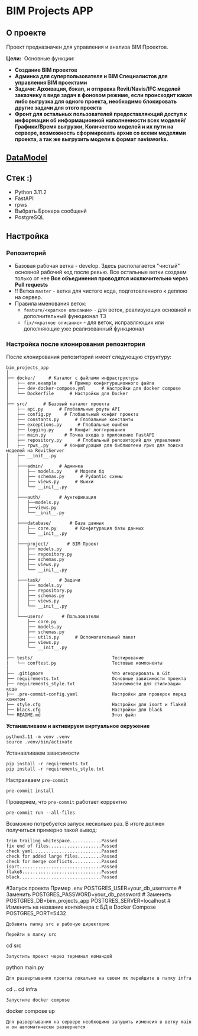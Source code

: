 # BIM Projects APP

## О проекте
Проект предназначен для управления и анализа BIM Проектов.

**Цели:** 
Основные функции:

- **Создание BIM проектов**
- **Админка для суперпользователя и BIM Специалистов для управления BIM проектами**
- **Задачи: Архивация, бэкап, и отправка Revit/Navis/IFC моделей заказчику в виде задач в фоновом режиме, если происходит какая либо выгрузка для одного проекта, необходимо блокировать другие задачи для этого проекта**
- **Фронт для остальных пользователей предоставляющий доступ к информации об информационной наполненности всех моделей/Графики/Время выгрузки, Количество моделей и их пути на сервере, возможность сформировать архив со всеми моделями проекта, а так же выгрузить модели в формат navisworks.**

## [DataModel](https://miro.com/welcomeonboard/MmljVWx2NGNMakNDelpQSXZ0ZVBvTmtJejJlYXBLb2dDQ0dMdTAyYi9jUUZNTkRBWExsUHBtdllKY1IvcnN6SnVDNVVVRy9BTUtmUEliRmN5ZmVSa2I0RTZTMU1ldk41amlCRFVzc3JkRnR0NW5nS0tBZjRVQVVGMkF6RGxlMXlBd044SHFHaVlWYWk0d3NxeHNmeG9BPT0hdjE=?share_link_id=161117476898)

## Стек :)
- Python 3.11.2
- FastAPI
- rpws
- Выбрать Брокера сообщенй
- PostgreSQL

## Настройка

### Репозиторий
- Базовая рабочая ветка - develop. Здесь располагается "чистый" основной рабочий код после ревью. Все остальные ветки создаем только от нее
**Все объединения проводятся исключительно через Pull requests**
- ‼️ Ветка `master` - ветка для чистого кода, подготовленного к деплою на сервер.
- Правила именования веток:
  - `feature/<краткое описание>` - для веток, реализующих основной и дополнительный функционал ТЗ
  - `fix/<краткое описание>` - для веток, исправляющих или дополняющие уже реализованный функционал


### Настройка после клонирования репозитория

После клонирования репозиторий имеет следующую структуру:

```
bim_projects_app
│
├── docker/     # Каталог с файлами инфраструктуры
│   ├── env.example     # Пример конфигурационного файла
│   ├── dev-docker-compose.yml      # Настройки для docker compose
│   └── Dockerfile      # Настройки для Docker
│
├── src/      # Базовый каталог проекта
│   ├── api.py      # Глобавльные роуты API
│   ├── config.py     # Глобавльный конфиг проекта
│   ├── constants.py      # Глобальные константы
│   ├── exceptions.py      # Глобальные ошибки
│   ├── logging.py      # Конфиг логгирования
│   ├── main.py       # Точка входа в приложение FastAPI
│   ├── repository.py      # Глобальный репозиторий для управления 
│   ├── rpws_.py      # Конфигурация для библиотеки rpws для поиска моделей на RevitServer
│   ├── __init__.py
│   │
│   ├───admin/      # Админка
│   │   ├── models.py     # Модели бд
│   │   ├── schemas.py      # Pydantic cхемы
│   │   ├── views.py      # Вьюхи
│   │   └── __init__.py
│   │
│   ├───auth/       # Аунтефикация
│   │   ├──models.py
│   │   ├──views.py
│   │   └──__init__.py
│   │
│   ├───database/       # База данных
│   │   ├── core.py       # Конфигурация базы данных
│   │   └── __init__.py
│   │
│   ├───project/       # BIM Проект
│   │   ├── models.py
│   │   ├── repository.py
│   │   ├── schemas.py
│   │   ├── views.py
│   │   └── __init__.py
│   │
│   ├───task/       # Задачи
│   │   ├── models.py
│   │   ├── repository.py
│   │   ├── schemas.py
│   │   ├── views.py
│   │   └── __init__.py
│   │
│   └───users/       # Пользователи
│       ├── core.py
│       ├── models.py
│       ├── schemas.py
│       ├── utils.py      # Вспомогательный пакет
│       ├── views.py
│       └── __init__.py
│   
├── tests/                              Тестирование
|   └── conftest.py                     Тестовые компоненты
│
├── .gitignore                          Что игнорировать в Git
├── requirements.txt                    Основные зависимости проекта
├── requirements_style.txt              Зависимости для стилизации кода
├── .pre-commit-config.yaml             Настройки для проверок перед комитом
├── style.cfg                           Настройки для isort и flake8
├── black.cfg                           Настройки для black
└── README.md                           Этот файл
```

**Устанавливаем и активируем виртуальное окружение**

```shell
python3.11 -m venv .venv
source .venv/bin/activate
```

Устанавливаем зависимости
```shell
pip install -r requirements.txt
pip install -r requirements_style.txt
```

Настраиваем `pre-commit`

```shell
pre-commit install
```

Проверяем, что `pre-commit` работает корректно

```shell
pre-commit run --all-files
```

Возможно потребуется запуск несколько раз. В итоге должен получиться примерно такой вывод:

```shell
trim trailing whitespace............Passed
fix end of files....................Passed
check yaml..........................Passed
check for added large files.........Passed
check for merge conflicts...........Passed
isort...............................Passed
flake8..............................Passed
black...............................Passed
```
#Запуск проекта
Пример .env
POSTGRES_USER=your_db_username # Заменить
POSTGRES_PASSWORD=your_db_password # Заменить
POSTGRES_DB=bim_projects_app
POSTGRES_SERVER=localhost # Изменить на название контейнера с БД в Docker Compose
POSTGRES_PORT=5432
```
Добавить папку src в рабочую директорию
```
```
Перейти в папку src
```
cd src
```
Запустить проект через терминал командой
```
python main.py
```
Для развертывания проетка локально на своем пк перейдите в папку infra
```
cd ..
cd infra
```
Запустите docker compose
```
docker compose up
```
Для развертывания на сервере необходимо запушить изменеия в ветку main и он автоматически развернется
